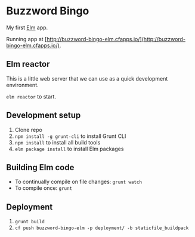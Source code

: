 # Buzzword Bingo

My first [Elm](http://elm-lang.org) app.

Running app at [http://buzzword-bingo-elm.cfapps.io/](http://buzzword-bingo-elm.cfapps.io/).

## Elm reactor

This is a little web server that we can use as a quick development environment.

`elm reactor` to start.

## Development setup

1. Clone repo
2. `npm install -g grunt-cli` to install Grunt CLI
3. `npm install` to install all build tools
4. `elm package install` to install Elm packages

## Building Elm code

* To continually compile on file changes: `grunt watch`
* To compile once: `grunt`


## Deployment

1. `grunt build`
2. `cf push buzzword-bingo-elm -p deployment/ -b staticfile_buildpack`
